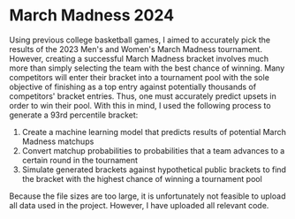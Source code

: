 # March Madness 2024

Using previous college basketball games, I aimed to accurately pick the results of the 2023 Men's and Women's March Madness tournament. However, creating a successful March Madness bracket involves much more than simply selecting the team with the best chance of winning. Many competitors will enter their bracket into a tournament pool with the sole objective of finishing as a top entry against potentially thousands of competitors' bracket entries. Thus, one must accurately predict upsets in order to win their pool. With this in mind, I used the following process to generate a 93rd percentile bracket: 

1. Create a machine learning model that predicts results of potential March Madness matchups
2. Convert matchup probabilities to probabilities that a team advances to a certain round in the tournament
3. Simulate generated brackets against hypothetical public brackets to find the bracket with the highest chance of winning a tournament pool

Because the file sizes are too large, it is unfortunately not feasible to upload all data used in the project. However, I have uploaded all relevant code. 
